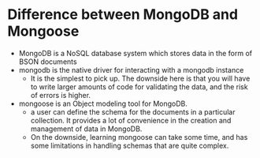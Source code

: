 # Difference between MongoDB and Mongoose
 * MongoDB is a NoSQL database system which stores data in the form of BSON documents
 * mongodb is the native driver for interacting with a mongodb instance 
   * It is the simplest to pick up. The downside here is that you will have to write larger amounts of code for validating the data, and the risk of errors is higher.
 * mongoose is an Object modeling tool for MongoDB.
   * a user can define the schema for the documents in a particular collection. It provides a lot of convenience in the creation and management of data in MongoDB. 
   * On the downside, learning mongoose can take some time, and has some limitations in handling schemas that are quite complex.
